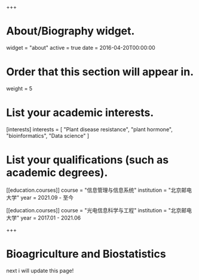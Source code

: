 +++
# About/Biography widget.
widget = "about"
active = true
date = 2016-04-20T00:00:00

# Order that this section will appear in.
weight = 5

# List your academic interests.
[interests]
  interests = [
    "Plant disease resistance",
    "plant hormone",
    "bioinformatics",
    "Data science"
  ]

# List your qualifications (such as academic degrees).


[[education.courses]]
  course = "信息管理与信息系统"
  institution = "北京邮电大学"
  year = 2021.09 - 至今

[[education.courses]]
  course = "光电信息科学与工程"
  institution = "北京邮电大学"
  year = 2017.01 - 2021.06

 
+++

# Bioagriculture and Biostatistics

next i will update this page!
